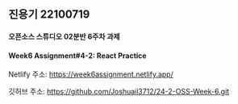 ## 진용기 22100719
#### 오픈소스 스튜디오 02분반 6주차 과제

#### Week6 Assignment#4-2: React Practice

Netlify 주소: https://week6assignment.netlify.app/

깃허브 주소: https://github.com/Joshuaii3712/24-2-OSS-Week-6.git